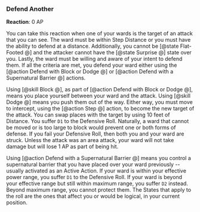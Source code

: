 ### Defend Another
**Reaction**: 0 AP

You can take this reaction when one of your wards is the target of an attack that you can see. The ward must be within Step Distance or you must have the ability to defend at a distance. Additionally, you cannot be [@state Flat-Footed @] and the attacker cannot have the [@state Surprise @] state over you. Lastly, the ward must be willing and aware of your intent to defend them. If all the criteria are met, you defend your ward either using the [@action Defend with Block or Dodge @] or [@action Defend with a Supernatural Barrier @] actions. 

Using [@skill Block @], as part of [@action Defend with Block or Dodge @], means you place yourself between your ward and the attack. Using [@skill Dodge @] means you push them out of the way. Either way, you must move to intercept, using the [@action Step @] action, to become the new target of the attack. You can swap places with the target by using 10 feet of Distance. You suffer `D1` to the Defensive Roll. Naturally, a ward that cannot be moved or is too large to block would prevent one or both forms of defense. If you fail your Defensive Roll, then both you and your ward are struck. Unless the attack was an area attack, your ward will not take damage but will lose 1 AP as part of being hit.

Using [@action Defend with a Supernatural Barrier @] means you control a supernatural barrier that you have placed over your ward previously -- usually activated as an Active Action. If your ward is within your effective power range, you suffer `D1` to the Defensive Roll. If your ward is beyond your effective range but still within maximum range, you suffer `D2` instead. Beyond maximum range, you cannot protect them. The States that apply to the roll are the ones that affect you or would be logical, in your current position. 